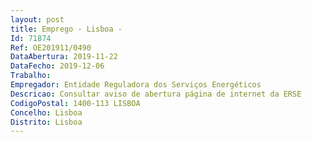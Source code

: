```yaml
--- 
layout: post
title: Emprego - Lisboa - 
Id: 71874
Ref: OE201911/0490
DataAbertura: 2019-11-22
DataFecho: 2019-12-06
Trabalho: 
Empregador: Entidade Reguladora dos Serviços Energéticos
Descricao: Consultar aviso de abertura página de internet da ERSE
CodigoPostal: 1400-113 LISBOA
Concelho: Lisboa
Distrito: Lisboa
--- 
```

